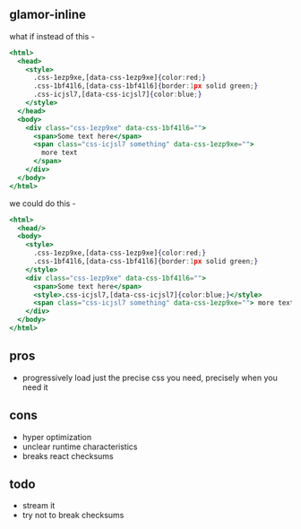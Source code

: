 glamor-inline 
---

what if instead of this - 
```jsx 
<html>
  <head>
    <style>
      .css-1ezp9xe,[data-css-1ezp9xe]{color:red;}
      .css-1bf41l6,[data-css-1bf41l6]{border:1px solid green;}
      .css-icjsl7,[data-css-icjsl7]{color:blue;}
    </style>
  </head>
  <body>
    <div class="css-1ezp9xe" data-css-1bf41l6="">
      <span>Some text here</span>
      <span class="css-icjsl7 something" data-css-1ezp9xe=""> 
        more text 
      </span>
    </div>
  </body>
</html>
```

we could do this -
```jsx
<html>
  <head/>
  <body>
    <style>
      .css-1ezp9xe,[data-css-1ezp9xe]{color:red;}
      .css-1bf41l6,[data-css-1bf41l6]{border:1px solid green;}
    </style>
    <div class="css-1ezp9xe" data-css-1bf41l6="">
      <span>Some text here</span>
      <style>.css-icjsl7,[data-css-icjsl7]{color:blue;}</style>
      <span class="css-icjsl7 something" data-css-1ezp9xe=""> more text </span>    
    </div>
  </body>
</html>
```


pros 
--- 

- progressively load just the precise css you need, precisely when you need it


cons
---

- hyper optimization 
- unclear runtime characteristics
- breaks react checksums 



todo
---
- stream it 
- try not to break checksums 